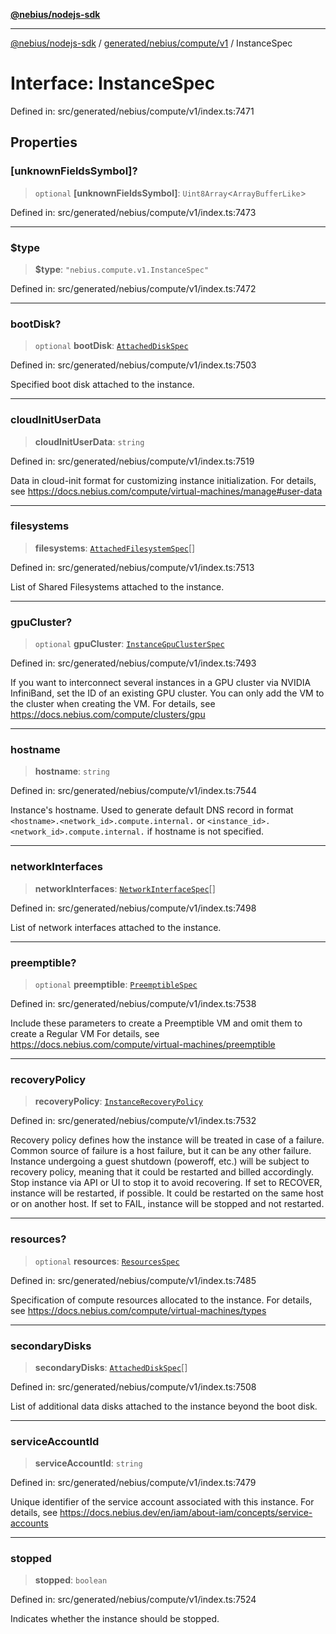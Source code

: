 [**@nebius/nodejs-sdk**](../../../../../README.md)

***

[@nebius/nodejs-sdk](../../../../../README.md) / [generated/nebius/compute/v1](../README.md) / InstanceSpec

# Interface: InstanceSpec

Defined in: src/generated/nebius/compute/v1/index.ts:7471

## Properties

### \[unknownFieldsSymbol\]?

> `optional` **\[unknownFieldsSymbol\]**: `Uint8Array`\<`ArrayBufferLike`\>

Defined in: src/generated/nebius/compute/v1/index.ts:7473

***

### $type

> **$type**: `"nebius.compute.v1.InstanceSpec"`

Defined in: src/generated/nebius/compute/v1/index.ts:7472

***

### bootDisk?

> `optional` **bootDisk**: [`AttachedDiskSpec`](AttachedDiskSpec.md)

Defined in: src/generated/nebius/compute/v1/index.ts:7503

Specified boot disk attached to the instance.

***

### cloudInitUserData

> **cloudInitUserData**: `string`

Defined in: src/generated/nebius/compute/v1/index.ts:7519

Data in cloud-init format for customizing instance initialization.
 For details, see https://docs.nebius.com/compute/virtual-machines/manage#user-data

***

### filesystems

> **filesystems**: [`AttachedFilesystemSpec`](AttachedFilesystemSpec.md)[]

Defined in: src/generated/nebius/compute/v1/index.ts:7513

List of Shared Filesystems attached to the instance.

***

### gpuCluster?

> `optional` **gpuCluster**: [`InstanceGpuClusterSpec`](InstanceGpuClusterSpec.md)

Defined in: src/generated/nebius/compute/v1/index.ts:7493

If you want to interconnect several instances in a GPU cluster via NVIDIA InfiniBand,
 set the ID of an existing GPU cluster.
 You can only add the VM to the cluster when creating the VM.
 For details, see https://docs.nebius.com/compute/clusters/gpu

***

### hostname

> **hostname**: `string`

Defined in: src/generated/nebius/compute/v1/index.ts:7544

Instance's hostname. Used to generate default DNS record in format `<hostname>.<network_id>.compute.internal.`
 or `<instance_id>.<network_id>.compute.internal.` if hostname is not specified.

***

### networkInterfaces

> **networkInterfaces**: [`NetworkInterfaceSpec`](NetworkInterfaceSpec.md)[]

Defined in: src/generated/nebius/compute/v1/index.ts:7498

List of network interfaces attached to the instance.

***

### preemptible?

> `optional` **preemptible**: [`PreemptibleSpec`](PreemptibleSpec.md)

Defined in: src/generated/nebius/compute/v1/index.ts:7538

Include these parameters to create a Preemptible VM and omit them to create a Regular VM
 For details, see https://docs.nebius.com/compute/virtual-machines/preemptible

***

### recoveryPolicy

> **recoveryPolicy**: [`InstanceRecoveryPolicy`](../type-aliases/InstanceRecoveryPolicy.md)

Defined in: src/generated/nebius/compute/v1/index.ts:7532

Recovery policy defines how the instance will be treated in case of a failure. Common source of failure is a host failure, but it can be any other failure.
 Instance undergoing a guest shutdown (poweroff, etc.) will be subject to recovery policy, meaning that it could be restarted and billed accordingly. Stop instance via API or UI to stop it to avoid recovering.
 If set to RECOVER, instance will be restarted, if possible. It could be restarted on the same host or on another host.
 If set to FAIL, instance will be stopped and not restarted.

***

### resources?

> `optional` **resources**: [`ResourcesSpec`](ResourcesSpec.md)

Defined in: src/generated/nebius/compute/v1/index.ts:7485

Specification of compute resources allocated to the instance.
 For details, see https://docs.nebius.com/compute/virtual-machines/types

***

### secondaryDisks

> **secondaryDisks**: [`AttachedDiskSpec`](AttachedDiskSpec.md)[]

Defined in: src/generated/nebius/compute/v1/index.ts:7508

List of additional data disks attached to the instance beyond the boot disk.

***

### serviceAccountId

> **serviceAccountId**: `string`

Defined in: src/generated/nebius/compute/v1/index.ts:7479

Unique identifier of the service account associated with this instance.
 For details, see https://docs.nebius.dev/en/iam/about-iam/concepts/service-accounts

***

### stopped

> **stopped**: `boolean`

Defined in: src/generated/nebius/compute/v1/index.ts:7524

Indicates whether the instance should be stopped.
